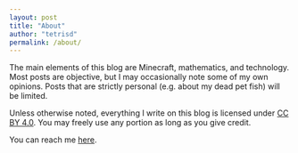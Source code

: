 ```yaml
---
layout: post
title: "About"
author: "tetrisd"
permalink: /about/
---
```

The main elements of this blog are Minecraft, mathematics, and technology. Most posts are objective, but I may occasionally note some of my own opinions.
Posts that are strictly personal (e.g. about my dead pet fish) will be limited.

Unless otherwise noted, everything I write on this blog is licensed under [CC BY 4.0](http://creativecommons.org/licenses/by/4.0/). You may freely use any portion as long as you give credit.

You can reach me [here](http://github.com/daemon).
